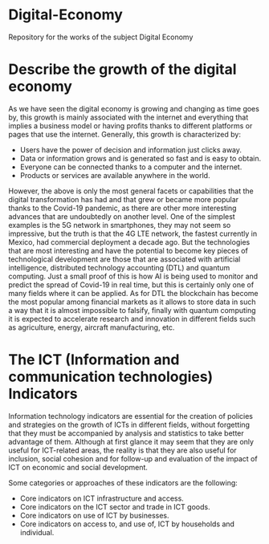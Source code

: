 # Digital-Economy
Repository for the works of the subject Digital Economy

# Describe the growth of the digital economy
As we have seen the digital economy is growing and changing as time goes by, this growth is mainly associated with the internet and everything that implies a business model or having profits thanks to different platforms or pages that use the internet. Generally, this growth is characterized by:

- Users have the power of decision and information just clicks away. 
- Data or information grows and is generated so fast and is easy to obtain.
- Everyone can be connected thanks to a computer and the internet.
- Products or services are available anywhere in the world. 

However, the above is only the most general facets or capabilities that the digital transformation has had and that grew or became more popular thanks to the Covid-19 pandemic, as there are other more interesting advances that are undoubtedly on another level. One of the simplest examples is the 5G network in smartphones, they may not seem so impressive, but the truth is that the 4G LTE network, the fastest currently in Mexico, had commercial deployment a decade ago. But the technologies that are most interesting and have the potential to become key pieces of technological development are those that are associated with artificial intelligence, distributed technology accounting (DTL) and quantum computing. Just a small proof of this is how AI is being used to monitor and predict the spread of Covid-19 in real time, but this is certainly only one of many fields where it can be applied. As for DTL the blockchain has become the most popular among financial markets as it allows to store data in such a way that it is almost impossible to falsify, finally with quantum computing it is expected to accelerate research and innovation in different fields such as agriculture, energy, aircraft manufacturing, etc. 


# The ICT (Information and communication technologies) Indicators

Information technology indicators are essential for the creation of policies and strategies on the growth of ICTs in different fields, without forgetting that they must be accompanied by analysis and statistics to take better advantage of them. Although at first glance it may seem that they are only useful for ICT-related areas, the reality is that they are also useful for inclusion, social cohesion and for follow-up and evaluation of the impact of ICT on economic and social development. 

Some categories or approaches of these indicators are the following:
- Core indicators on ICT infrastructure and access.
- Core indicators on the ICT sector and trade in ICT goods.
- Core indicators on use of ICT by businesses.
- Core indicators on access to, and use of, ICT by households and individual.

